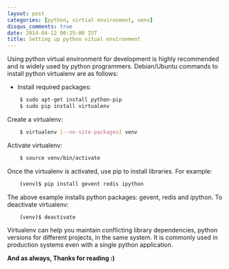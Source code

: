 ```yaml
---
layout: post
categories: [python, virtial environment, venv]
disqus_comments: true
date: 2014-04-12 00:25:00 IST
title: Setting up python vitual environment
---
```


Using python virtual environment for development is highly recommended and is widely used by python programmers. Debian/Ubuntu commands to install python virtualenv are as follows:

* Install required packages:

```bash
    $ sudo apt-get install python-pip
    $ sudo pip install virtualenv
````

Create a virtualenv:

```bash
    $ virtualenv [--no-site-packages] venv
````

Activate virtualenv:

```bash
    $ source venv/bin/activate
````

Once the virtualenv is activated, use pip to install libraries. For example:
```bash
    (venv)$ pip install gevent redis ipython
````

The above example installs python packages: gevent, redis and ipython. To deactivate virtualenv:

```bash
    (venv)$ deactivate
````

Virtualenv can help you maintain conflicting library dependencies, python versions for different projects, in the same system. It is commonly used in production systems even with a single python application.

**And as always, Thanks for reading :)**
